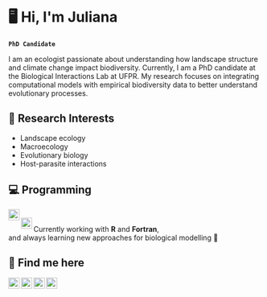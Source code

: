 # 🖥️ Hi, I'm Juliana

**`PhD Candidate`**

I am an ecologist passionate about understanding how landscape structure and climate change impact biodiversity. Currently, I am a PhD candidate at the Biological Interactions Lab at UFPR. My research focuses on integrating computational models with empirical biodiversity data to better understand evolutionary processes.

## 🔬 Research Interests
- Landscape ecology 
- Macroecology  
- Evolutionary biology  
- Host-parasite interactions  

## 💻 Programming 

[<img align="left" width="22px" src="https://cdn.jsdelivr.net/gh/devicons/devicon/icons/r/r-original.svg" alt="R Logo"/>](https://www.r-project.org/)  
[<img align="left" width="22px" src="https://cdn.jsdelivr.net/gh/devicons/devicon/icons/fortran/fortran-original.svg" alt="Fortran Logo"/>](https://fortran-lang.org/)  

Currently working with **R** and **Fortran**,  
and always learning new approaches for biological modelling 🚧

## 🔗 Find me here
[<img align="left" width="22px" src="https://cdn.jsdelivr.net/gh/simple-icons/simple-icons/icons/researchgate.svg"/>](https://www.researchgate.net/profile/Juliana-Ciccheto-2?ev=hdr_xprf)
[<img align="left" width="22px" src="https://iconape.com/wp-content/files/da/64524/svg/google-scholar.svg"/>](https://scholar.google.com.br/citations?user=04Tpi7kAAAAJ&hl=pt-BR&oi=ao)
[<img align="left" width="22px" src="https://arquivo.unifesp.br/images/icon/icon_lattes.svg"/>](http://lattes.cnpq.br/7431624949038747)
[<img align="left" width="22px" src="https://cdn-icons-png.flaticon.com/512/124/124011.png"/>](https://www.linkedin.com/in/julianaciccheto/)

